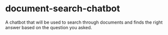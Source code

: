 # document-search-chatbot
A chatbot that will be used to search through documents and finds the right answer based on the question you asked.
